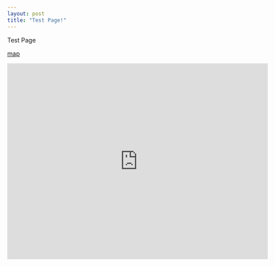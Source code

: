```yaml
---
layout: post
title: "Test Page!"
---
```


Test Page

[map](mapbox://styles/aboutcity/cktiqlv4x6g9917n2sl74gw4l)

<iframe src="https://www.google.com/maps/embed?pb=!1m23!1m12!1m3!1d11946.115031209421!2d126.920686460315!3d37.52874330437539!2m3!1f0!2f0!3f0!3m2!1i1024!2i768!4f13.1!4m8!3e6!4m0!4m5!1s0x357c9f3d84209cab%3A0xc7d7054dc2413179!2z67iM66Oo64uk7Jes7J2Y64-E7JetIFNlb3VsLCBZZW9uZ2RldW5ncG8tZ3UsIFllb3VpLWRvbmcsIDM1LTU!3m2!1d37.521355899999996!2d126.92497949999999!5e0!3m2!1sen!2skr!4v1631540975010!5m2!1sen!2skr" width="600" height="450" style="border:0;" allowfullscreen="" loading="lazy"></iframe>

